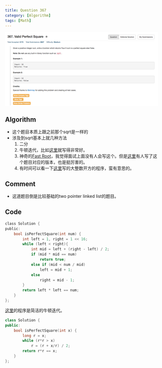 ```yaml
---
title: Question 367
category: [Algorithm]
tags: [Math]
---
```


![Description](../Assets/Figure/question367.png)

## Algorithm 

- 这个题目本质上跟之前那个sqrt是一样的
- 涉及到sqrt基本上就几种方法
    1. 二分
    2. 牛顿迭代，比如[这里](https://leetcode.com/discuss/110671/3-4-short-lines-integer-newton-most-languages)就写得非常好。
    3. 神奇的[Fast Root](https://en.wikipedia.org/wiki/Fast_inverse_square_root)，我觉得面试上面没有人会写这个。但是[这里](https://leetcode.com/discuss/110659/o-1-time-c-solution-inspired-by-q_rsqrt)有人写了这个题目对应的版本，也是挺厉害的。
    4. 有时间可以看一下[这里](https://leetcode.com/discuss/111488/no-multiply-divide-good-for-big-integers)写的大整数开方的程序，蛮有意思的。

## Comment

- 这道题目倒是比较基础的two pointer linked list的题目。

## Code

```C
class Solution {
public:
    bool isPerfectSquare(int num) {
        int left = 1, right = 1 << 16;
        while (left < right){
            int mid = left + (right - left) / 2;
            if (mid * mid == num) 
                return true;
            else if (mid < num / mid)
                left = mid + 1;
            else 
                right = mid - 1;
        }
        return left * left == num;
    }
};
```

[这里](https://leetcode.com/discuss/81397/simple-c-solution-o-n-time-o-1-space)的程序是简洁的牛顿迭代。

```c++
class Solution {
public:
    bool isPerfectSquare(int x) {
        long r = x;
        while (r*r > x)
            r = (r + x/r) / 2;
        return r*r == x;
    }
};
```


